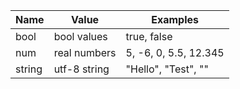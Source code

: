 | Name   | Value        | Examples              |
|--------|--------------|-----------------------|
| bool   | bool values  | true, false           |
| num    | real numbers | 5, -6, 0, 5.5, 12.345 |
| string | utf-8 string | "Hello", "Test", ""   |